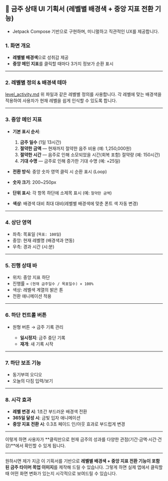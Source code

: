 ## 📄 금주 상태 UI 기획서 (레벨별 배경색 + 중앙 지표 전환 기능)
- Jetpack Compose 기반으로 구현하며, 미니멀하고 직관적인 UX를 제공합니다.

### 1. 화면 개요

* **레벨별 배경색**으로 성취감 제공
* **중앙 메인 지표**를 클릭할 때마다 3가지 정보가 순환 표시

---

### 2. 레벨별 정의 & 배경색 테마

[level_activity.md](level_activity.md)
위 파일과 같은 레벨별 정의를 사용합니다. 각 레벨에 맞는 배경색을 적용하여 사용자가 현재 레벨을 쉽게 인식할 수 있도록 합니다.

---

### 3. 중앙 메인 지표

* **기본 표시 순서**:

    1. **금주 일수** (1일 13시간)
    2. **절약한 금액** — 현재까지 절약한 음주 비용 (예: 1,250,000원)
    3. **절약한 시간** — 음주로 인해 소모되었을 시간(회복 포함) 절약량 (예: 150시간)
    4. **기대 수명** — 금주로 인해 증가한 기대 수명 (예: +25일)
* **전환 방식**: 중앙 숫자 영역 클릭 시 순환 표시 (Loop)
* **숫자 크기**: 200\~250px
* **단위 표시**: 각 항목 하단에 소제목 표시 (예: `절약한 금액`)
* **색상**: 배경색 대비 최대 대비(레벨별 배경색에 맞춘 폰트 색 자동 변경)

---

### 4. 상단 영역

* 좌측: 목표일 (`목표: 100일`)
* 중앙: 현재 레벨명 (배경색과 연동)
* 우측: 경과 시간 (시:분)

---

### 5. 진행 상태 바

* 위치: 중앙 지표 하단
* 진행률 = `(현재 금주일수 / 목표일수) × 100%`
* 색상: 레벨색 계열의 밝은 톤
* 전환 애니메이션 적용

---

### 6. 하단 컨트롤 버튼

* 원형 버튼 → 금주 기록 관리

    * **일시정지**: 금주 중단 기록
    * **재개**: 새 기록 시작

---

### 7. 하단 보조 기능

* 동기부여 오디오
* 오늘의 다짐 입력/보기

---

### 8. 시각 효과

* **레벨 변경 시**: 1초간 부드러운 배경색 전환
* **365일 달성 시**: 금빛 입자 애니메이션
* **중앙 지표 전환 시**: 0.3초 페이드 인/아웃 효과로 부드럽게 변경

---

이렇게 하면 사용자가 \*\*클릭만으로 현재 금주의 성과를 다양한 관점(기간·금액·시간·건강)\*\*에서 확인할 수 있게 됩니다.

---

원하시면 제가 지금 이 기획서를 기반으로 **레벨별 배경색 + 중앙 지표 전환 기능이 포함된 금주 타이머 목업 이미지**를 제작해 드릴 수 있습니다.
그렇게 하면 실제 앱에서 클릭할 때 어떤 화면 변화가 있는지 시각적으로 보여드릴 수 있습니다.
